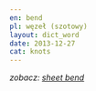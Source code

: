 ```yaml
---
en: bend
pl: węzeł (szotowy)
layout: dict_word
date: 2013-12-27
cat: knots
---
```


*zobacz: [sheet bend](/dict/s/sheet-bend.html)*

